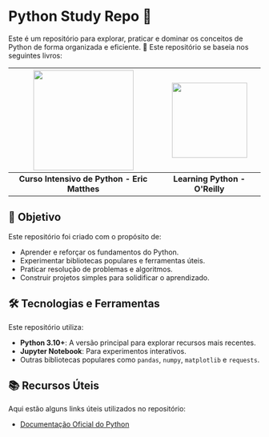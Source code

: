 # Python Study Repo 🐍

Este é um repositório para explorar, praticar e dominar os conceitos de Python de forma organizada e eficiente. 🚀
Este repositório se baseia nos seguintes livros:

| <img src="https://github.com/user-attachments/assets/6c669759-d8f8-4590-a283-ae84328e5a6b" width="200"/> | <img src="https://github.com/user-attachments/assets/3806b16f-9a7e-4381-a8b6-ccbaf42d0a37" width="150"/> |
|:---------------------------------------------------------------------------------------------------------:|:---------------------------------------------------------------------------------------------------------:|
| **Curso Intensivo de Python - Eric Matthes**                                                             | **Learning Python - O'Reilly**                                                                            |

## 🎯 Objetivo

Este repositório foi criado com o propósito de:

- Aprender e reforçar os fundamentos do Python.
- Experimentar bibliotecas populares e ferramentas úteis.
- Praticar resolução de problemas e algoritmos.
- Construir projetos simples para solidificar o aprendizado.


## 🛠 Tecnologias e Ferramentas

Este repositório utiliza:

- **Python 3.10+**: A versão principal para explorar recursos mais recentes.
- **Jupyter Notebook**: Para experimentos interativos.
- Outras bibliotecas populares como `pandas`, `numpy`, `matplotlib` e `requests`.


## 📚 Recursos Úteis

Aqui estão alguns links úteis utilizados no repositório:

- [Documentação Oficial do Python](https://docs.python.org/3/)






